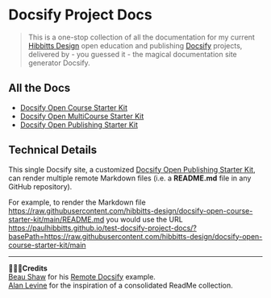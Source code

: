 # Docsify Project Docs

> This is a one-stop collection of all the documentation for my current [Hibbitts Design](https://hibbittsdesign.org/) open education and publishing [Docsify](https://docsify.js.org/#/) projects, delivered by - you guessed it - the magical documentation site generator Docsify.

## All the Docs

* [Docsify Open Course Starter Kit](https://paulhibbitts.github.io/test-docsify-project-docs/?basePath=https://raw.githubusercontent.com/hibbitts-design/docsify-open-course-starter-kit/main)
* [Docsify Open MultiCourse Starter Kit](https://paulhibbitts.github.io/test-docsify-project-docs/?basePath=https://raw.githubusercontent.com/hibbitts-design/docsify-open-multicourse-starter-kit/main)
* [Docsify Open Publishing Starter Kit](https://paulhibbitts.github.io/test-docsify-project-docs/?basePath=https://raw.githubusercontent.com/hibbitts-design/docsify-open-publishing-starter-kit/main)

## Technical Details

This single Docsify site, a customized [Docsify Open Publishing Starter Kit](https://github.com/hibbitts-design/docsify-open-publishing-starter-kit), can render multiple remote Markdown files (i.e. a **README.md** file in any GitHub repository).  

For example, to render the Markdown file https://raw.githubusercontent.com/hibbitts-design/docsify-open-course-starter-kit/main/README.md you would use the URL https://paulhibbitts.github.io/test-docsify-project-docs/?basePath=https://raw.githubusercontent.com/hibbitts-design/docsify-open-course-starter-kit/main

---

**🙇🏻‍♂️Credits**  
[Beau Shaw](https://github.com/DaddyWarbucks) for his [Remote Docsify](https://github.com/DaddyWarbucks/remote-docsify) example.  
[Alan Levine](https://github.com/cogdog) for the inspiration of a consolidated ReadMe collection.
